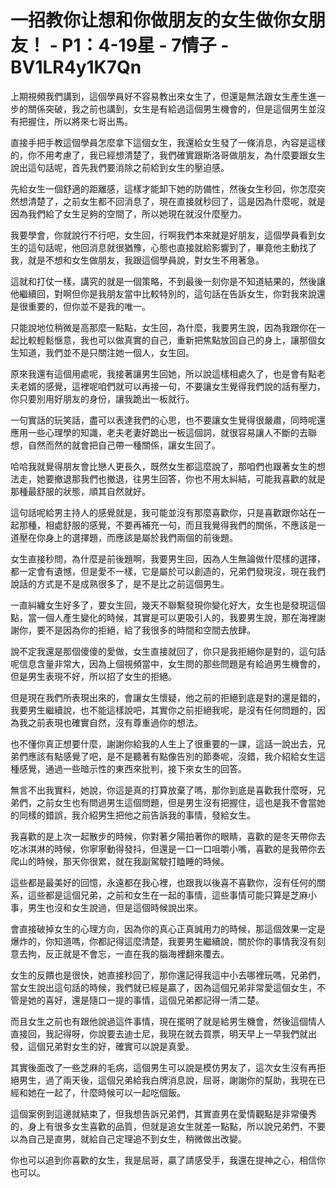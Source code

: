 # 一招教你让想和你做朋友的女生做你女朋友！ - P1：4-19星 - 7情子 - BV1LR4y1K7Qn

上期視頻我們講到，這個學員好不容易教出來女生了，但還是無法跟女生產生進一步的關係突破，我之前也講到，女生是有給過這個男生機會的，但是這個男生並沒有把握住，所以將來七哥出馬。

直接手把手教這個學員怎麼拿下這個女生，我還給女生發了一條消息，內容是這樣的，你不用考慮了，我已經想清楚了，我們確實跟斯洛哥做朋友，為什麼要跟女生說出這句話呢，首先我們要消除之前給到女生的壓迫感。

先給女生一個舒適的距離感，這樣才能卸下她的防備性，然後女生秒回，你怎麼突然想清楚了，之前女生都不回消息了，現在直接就秒回了，這是因為什麼呢，就是因為我們給了女生足夠的空間了，所以她現在就沒什麼壓力。

我要學會，你就說行不行吧，女生回，行啊我們本來就是好朋友，這個學員看到女生的這句話呢，他回消息就很猶豫，心態也直接就給影響到了，畢竟他主動找了我，就是不想和女生做朋友，我跟這個學員說，對女生不用著急。

這就和打仗一樣，講究的就是一個策略，不到最後一刻你是不知道結果的，然後讓他繼續回，對啊但你是我朋友當中比較特別的，這句話在告訴女生，你對我來說還是很重要的，但你並不是我的唯一。

只能說地位稍微是高那麼一點點，女生回，為什麼，我要男生說，因為我跟你在一起比較輕鬆愜意，我也可以做真實的自己，重新把焦點放回自己的身上，讓那個女生知道，我們並不是只關注她一個人，女生回。

原來我還有這個用處呢，我接著讓男生回她，所以說這樣相處久了，也是會有點老夫老婿的感覺，這裡呢咱們就可以再接一句，不要讓女生覺得我們說的話有壓力，你只要別用好朋友的身份，讓我跪出一板就行。

一句實話的玩笑話，盡可以表達我們的心思，也不要讓女生覺得很嚴肅，同時呢還應用一些心理學的知識，老夫老妻好跪出一板這個詞，就很容易讓人不斷的去聯想，自然而然的就會把自己帶一種關係，讓女生回了。

哈哈我就覺得朋友會比戀人更長久，既然女生都這麼說了，那咱們也跟著女生的想法走，她要撤退那我們也撤退，往男生回答，你也不用太糾結，可能我喜歡的就是那種最舒服的狀態，順其自然就好。

這句話呢給男主持人的感覺就是，我可能並沒有那麼喜歡你，只是喜歡跟你站在一起那種，相處舒服的感覺，不要再補充一句，而且我覺得我們的關係，不應該是一道壓在你身上的選擇題，而應該是屬於我們兩個的前後題。

女生直接秒問，為什麼是前後題啊，我要男生回，因為人生無論做什麼樣的選擇，都一定會有遺憾，但是愛不一樣，它是屬於可以創造的，兄弟們發現沒，現在我們說話的方式是不是成熟很多了，是不是比之前這個男生。

一直糾纏女生好多了，要女生回，幾天不聯繫發現你變化好大，女生也是發現這個點，當一個人產生變化的時候，其實是可以更吸引人的，我要男生說，那在海裡謝謝你，要不是因為你的拒絕，給了我很多的時間和空間去放肆。

說不定我還是那個傻傻的愛做，女生直接就回了，你只是我拒絕你是對的，這句話呢信息含量非常大，因為上個視頻當中，女生問的那些問題是有給過男生機會的，但是男生表現不好，所以招了女生的拒絕。

但是現在我們所表現出來的，會讓女生懷疑，他之前的拒絕到底是對的還是錯的，我要男生繼續說，也不能這樣說吧，其實你之前拒絕我呢，是沒有任何問題的，因為我之前表現也確實自然，沒有尊重過你的想法。

也不懂你真正想要什麼，謝謝你給我的人生上了很重要的一課，這話一說出去，兄弟們應該有點感覺了吧，是不是聽著有點像告別的節奏呢，沒錯，我介紹給女生這種感覺，通過一些暗示性的東西來批判，接下來女生的回答。

無言不出我實料，她說，你這是真的打算放棄了嗎，那你到底是喜歡我什麼呀，兄弟們，之前女生也有問過男生這個問題，但是男生沒有把握住，這也是我不會當她的同樣的錯誤，我介紹男生把他之前告訴我的事情，發給女生。

我喜歡的是上次一起散步的時候，你對著夕陽拍著你的眼睛，喜歡的是冬天帶你去吃冰淇淋的時候，你寧寧動得發抖，但還是一口一口咀嚼小嘴，喜歡的是我帶你去爬山的時候，那天你很累，就在我副駕駛打瞌睡的時候。

這些都是最美好的回憶，永遠都在我心裡，也跟我以後喜不喜歡你，沒有任何的關系，這些都是這個兄弟，之前和女生在一起的事情，這些事情可能只算是芝麻小事，男生也沒和女生說過，但是這個時候說出來。

會直接破掉女生的心理方向，因為你的真心正真誠用力的時候，那這個效果一定是爆炸的，你知道嗎，你都記得這麼清楚，我要男生繼續說，關於你的事情我沒有刻意去拘，反正就是不會忘，一直在我的腦海裡翻來覆去。

女生的反饋也是很快，她直接秒回了，那你還記得我這中小去哪裡玩嗎，兄弟們，當女生說出這句話的時候，我們就已經是贏了，因為這個兄弟非常愛這個女生，不管是她的喜好，還是隨口一提的事情，這個兄弟都記得一清二楚。

而且女生之前也有跟他說過這件事情，現在擺明了就是給男生機會，然後這個情人直接回，我記得呀，你說要去迪士尼，我現在就去買票，明天早上一早我們就出發，這個兄弟對女生的好，確實可以說是真愛。

其實後面改了一些芝麻的毛病，這個男生可以說是模仿男友了，這次女生沒有再拒絕男生，過了兩天後，這個兄弟給我白牌消息說，屈哥，謝謝你的幫助，我現在已經和她在一起了，什麼時候可以一起吃個飯。

這個案例到這邊就結束了，但我想告訴兄弟們，其實直男在愛情觀點是非常優秀的，身上有很多女生喜歡的品質，但就是追女生就差一點點，所以說兄弟們，不要以為自己是直男，就給自己定理追不到女生，稍微做出改變。

你也可以追到你喜歡的女生，我是屈哥，贏了請感受手，我還在提神之心，相信你也可以。
